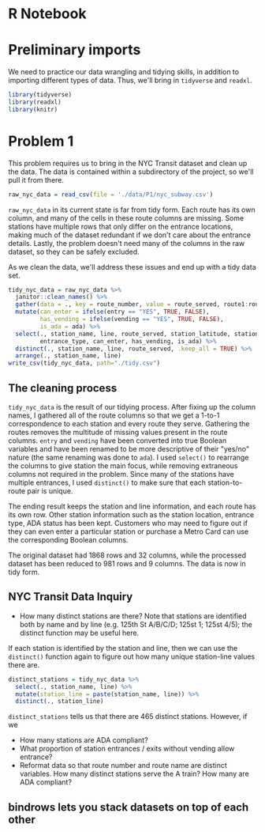 R Notebook
================

Preliminary imports
===================

We need to practice our data wrangling and tidying skills, in addition to importing different types of data. Thus, we'll bring in `tidyverse` and `readxl`.

``` r
library(tidyverse)
library(readxl)
library(knitr)
```

Problem 1
=========

This problem requires us to bring in the NYC Transit dataset and clean up the data. The data is contained within a subdirectory of the project, so we'll pull it from there.

``` r
raw_nyc_data = read_csv(file = './data/P1/nyc_subway.csv')
```

`raw_nyc_data` in its current state is far from tidy form. Each route has its own column, and many of the cells in these route columns are missing. Some stations have multiple rows that only differ on the entrance locations, making much of the dataset redundant if we don't care about the entrance details. Lastly, the problem doesn't need many of the columns in the raw dataset, so they can be safely excluded.

As we clean the data, we'll address these issues and end up with a tidy data set.

``` r
tidy_nyc_data = raw_nyc_data %>% 
  janitor::clean_names() %>% 
  gather(data = ., key = route_number, value = route_served, route1:route11, na.rm = TRUE) %>% 
  mutate(can_enter = ifelse(entry == "YES", TRUE, FALSE),
         has_vending = ifelse(vending == "YES", TRUE, FALSE),
         is_ada = ada) %>% 
  select(., station_name, line, route_served, station_latitude, station_longitude, 
         entrance_type, can_enter, has_vending, is_ada) %>% 
  distinct(., station_name, line, route_served, .keep_all = TRUE) %>%
  arrange(., station_name, line) 
write_csv(tidy_nyc_data, path="./tidy.csv")
```

The cleaning process
--------------------

`tidy_nyc_data` is the result of our tidying process. After fixing up the column names, I gathered all of the route columns so that we get a 1-to-1 correspondence to each station and every route they serve. Gathering the routes removes the multitude of missing values present in the route columns. `entry` and `vending` have been converted into true Boolean variables and have been renamed to be more descriptive of their "yes/no" nature (the same renaming was done to `ada`). I used `select()` to rearrange the columns to give station the main focus, while removing extraneous columns not required in the problem. Since many of the stations have multiple entrances, I used `distinct()` to make sure that each station-to-route pair is unique.

The ending result keeps the station and line information, and each route has its own row. Other station information such as the station location, entrance type, ADA status has been kept. Customers who may need to figure out if they can even enter a particular station or purchase a Metro Card can use the corresponding Boolean columns.

The original dataset had 1868 rows and 32 columns, while the processed dataset has been reduced to 981 rows and 9 columns. The data is now in tidy form.

NYC Transit Data Inquiry
------------------------

-   How many distinct stations are there? Note that stations are identified both by name and by line (e.g. 125th St A/B/C/D; 125st 1; 125st 4/5); the distinct function may be useful here.

If each station is identified by the station and line, then we can use the `distinct()` function again to figure out how many unique station-line values there are.

``` r
distinct_stations = tidy_nyc_data %>% 
  select(., station_name, line) %>% 
  mutate(station_line = paste(station_name, line)) %>% 
  distinct(., station_line)
```

`distinct_stations` tells us that there are 465 distinct stations. However, if we

-   How many stations are ADA compliant?
-   What proportion of station entrances / exits without vending allow entrance?
-   Reformat data so that route number and route name are distinct variables. How many distinct stations serve the A train? How many are ADA compliant?

bindrows lets you stack datasets on top of each other
-----------------------------------------------------
